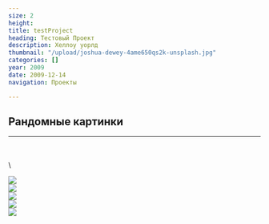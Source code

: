 ```yaml
---
size: 2
height:
title: testProject
heading: Тестовый Проект
description: Хеллоу уорлд
thumbnail: "/upload/joshua-dewey-4ame650qs2k-unsplash.jpg"
categories: []
year: 2009
date: 2009-12-14
navigation: Проекты

---
```

## Рандомные картинки
---
\
\
\
<div style="display: grid; grid-template-columns: repeat(auto-fit, minmax(30rem, 1fr));">
<!-- ссылки на картинки формата HTML вставить под этой надписью
\-->
<img src="https://source.unsplash.com/featured/500x500?nature" />
<img src="https://source.unsplash.com/featured/500x500?water" />
<img src="https://source.unsplash.com/featured/500x500?city" />
<img src="https://source.unsplash.com/featured/500x500?forrest" />
<img src="https://source.unsplash.com/featured/500x501?forrest" />
</div>

